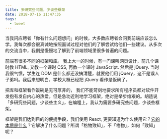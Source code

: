 ```yaml
---
title: 多研究些问题，少谈些框架
date: 2018-07-16 11:47:35
tags:
  - tweet
---
```


当我问应聘者「你有什么问题想问」的时候，大多数应聘者会问我前端应该怎么学。我每次都会很真诚地按照面试过程对他们的了解尝试给他们一些建议。从多次的交流当中，我倒是慢慢地了解到了前端领域里很多普遍的问题。

前端有很多不同的框架和库。 我上大一的时候，有一门课叫网页设计，前几个课时教 HTML, 又教一个课时 CSS, 再教一个课时 JavaScript. 然后是 jQuery. 当时我很气愤，学生连 DOM 是什么都还没搞清楚，就要他们用 jQuery，这不是误人子弟吗。我后来想明白，学校大概已经把 jQuery 看作是饭碗了。

把库和框架看作饭碗是无可厚非的， 我们不能苛刻地要求所有程序员都对软件开发抱有发自内心的热爱。但是急功近利地学习框架，绝对是举步维艰的。胡适说「多研究些问题，少谈些主义」，在编程上，我认为需要多研究些问题，少谈些框架。

框架是我们达到目的的便捷手段，我们使用 React, 更要知道为什么使用它？[它的本质是什么](/blog/react-and-the-way-building-web-ui/)？它解决了什么问题？所谓「格物致知」，不「格物」，如何「致知」呢？
